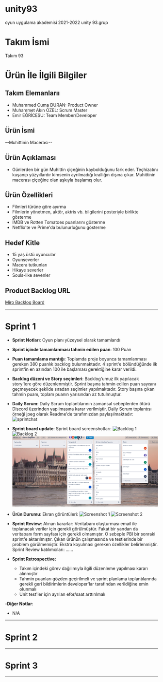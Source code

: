# unity93
oyun uygulama akademisi 2021-2022 unity 93.grup
# **Takım İsmi**

Takım 93

# Ürün İle İlgili Bilgiler


## Takım Elemanlarıı

- Muhammed Cuma DURAN: Product Owner
- Muhammet Akın ÖZEL: Scrum Master
- Emir EĞRİCESU: Team Member/Developer

## Ürün İsmi

--Muhittinin Macerası--

## Ürün Açıklaması

- Günlerden bir gün Muhittin çiçeğinin kaybolduğunu fark eder. Teçhizatını kuşanıp yüzyıllardır kimsenin ayrılmadığı krallığın dışına çıkar. Muhittinin macerası çiçeğine olan aşkıyla başlamış olur.


## Ürün Özellikleri

- Filmleri türüne göre ayırma
- Filmlerin yönetmen, aktör, aktris vb. bilgilerini posteriyle birlikte gösterme
- IMDB ve Rotten Tomatoes puanlarını gösterme
- Netflix'te ve Prime'da bulunurluğunu gösterme

## Hedef Kitle

- 15 yaş üstü oyuncular
- Oyunseverler
- Macera tutkunları
- Hikaye severler
- Souls-like sevenler

## Product Backlog URL

[Miro Backlog Board](https://miro.com/app/board/uXjVO2Hwivg=/?share_link_id=232162963736)

---

# Sprint 1

- **Sprint Notları**: Oyun planı yüzeysel olarak tamamlandı

- **Sprint içinde tamamlanması tahmin edilen puan**: 100 Puan

- **Puan tamamlama mantığı**: Toplamda proje boyunca tamamlanması gereken 380 puanlık backlog bulunmaktadır. 4 sprint'e bölündüğünde ilk sprint'in en azından 100 ile başlaması gerektiğine karar verildi.

- **Backlog düzeni ve Story seçimleri**: Backlog'umuz ilk yapılacak story'lere göre düzenlenmiştir. Sprint başına tahmin edilen puan sayısını geçmeyecek şekilde sıradan seçimler yapılmaktadır. Story başına çıkan tahmin puanı, toplam puanın yarısından az tutulmuştur. 

- **Daily Scrum**: Daily Scrum toplantılarının zamansal sebeplerden ötürü Discord üzerinden yapılmasına karar verilmiştir. Daily Scrum toplantısı örneği jpeg olarak Readme'de tarafımızdan paylaşılmaktadır:
![sprintchat](https://user-images.githubusercontent.com/104321518/167486824-577bbec7-c2b0-47a9-ab86-52a03a3c2665.png)

- **Sprint board update**: Sprint board screenshotları: 
![Backlog 1](https://raw.githubusercontent.com/OyunveUygulamaAkademisi/BootcampScrumTemplate/main/ProjectManagement/Sprint1Documents/backlog1.png) 
![Backlog 2](https://raw.githubusercontent.com/OyunveUygulamaAkademisi/BootcampScrumTemplate/main/ProjectManagement/Sprint1Documents/backlog2.png) 
![Backlog 3](https://raw.githubusercontent.com/OyunveUygulamaAkademisi/BootcampScrumTemplate/main/ProjectManagement/Sprint1Documents/backlog3.png)

- **Ürün Durumu**: Ekran görüntüleri:
  ![Screenshot 1](https://github.com/OyunveUygulamaAkademisi/BootcampScrumTemplate/blob/main/ProjectManagement/Sprint1Documents/productss1.png?raw=true)
  ![Screenshot 2](https://github.com/OyunveUygulamaAkademisi/BootcampScrumTemplate/blob/main/ProjectManagement/Sprint1Documents/productss2.png?raw=true)

- **Sprint Review**: 
Alınan kararlar: Veritabanı oluşturması email ile toplanacak veriler için gerekli görülmüştür. Fakat bir yandan da veritabanı form sayfası için gerekli olmamıştır. O sebeple PBI bir sonraki sprint'e aktarılmıştır. Çıkan ürünün çalışmasında ve testlerinde bir problem görülmemiştir. Ekstra koyulması gereken özellikler belirlenmiştir. Sprint Review katılımcıları: ......

- **Sprint Retrospective:**
  - Takım içindeki görev dağılımıyla ilgili düzenleme yapılması kararı alınmıştır
  - Tahmin puanları gözden geçirilmeli ve sprint planlama toplantılarında gerekli geri bildirimlerin developer'lar tarafından verildiğine emin olunmalı
  - Unit test'ler için ayrılan efor/saat arttırılmalı 

-**Diğer Notlar**:
- N/A

---

# Sprint 2


---

# Sprint 3

---
